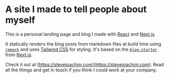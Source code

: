 # A site I made to tell people about myself

This is a personal landing page and blog I made with [React](https://reactjs.org) and [Next.js](https://nextjs.org).

It statically renders the blog posts from markdown files at build time using [`remark`](https://github.com/remarkjs/remark) and uses [Tailwind CSS](https://tailwindcss.com) for styling. It's based on the [`blog-starter`](https://github.com/vercel/next.js/tree/master/examples/blog-starter) from [Next.js](https://nextjs.org).

Check it out at [https://stevejoachim.com](https://stevejoachim.com). Read all the things and  get in touch if you think I could work at your company.
